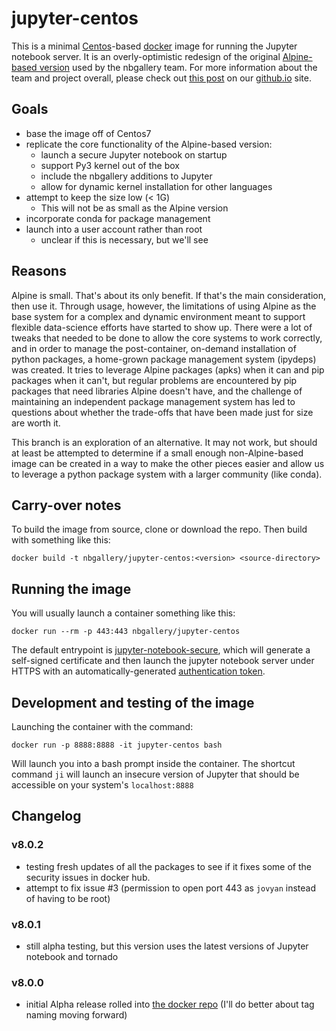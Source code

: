 # jupyter-centos

This is a minimal [Centos](https://www.centos.org/)-based [docker](https://www.docker.com/) image for running the Jupyter notebook server.  It is an overly-optimistic redesign of the original [Alpine-based version](https://hub.docker.com/r/nbgallery/jupyter-alpine/) used by the nbgallery team.  For more information about the team and project overall, please check out [this post](https://nbgallery.github.io/Jupyter-Docker.html) on our [github.io](https://nbgallery.github.io) site.

## Goals

* base the image off of Centos7
* replicate the core functionality of the Alpine-based version:
    - launch a secure Jupyter notebook on startup
    - support Py3 kernel out of the box
    - include the nbgallery additions to Jupyter
    - allow for dynamic kernel installation for other languages
* attempt to keep the size low (< 1G)
    - This will not be as small as the Alpine version
* incorporate conda for package management
* launch into a user account rather than root
    - unclear if this is necessary, but we'll see

## Reasons

Alpine is small. That's about its only benefit. If that's the main consideration, then use it. Through usage, however, the limitations of using Alpine as the base system for a complex and dynamic environment meant to support flexible data-science efforts have started to show up. There were a lot of tweaks that needed to be done to allow the core systems to work correctly, and in order to manage the post-container, on-demand installation of python packages, a home-grown package management system (ipydeps) was created. It tries to leverage Alpine packages (apks) when it can and pip packages when it can't, but regular problems are encountered by pip packages that need libraries Alpine doesn't have, and the challenge of maintaining an independent package management system has led to questions about whether the trade-offs that have been made just for size are worth it. 

This branch is an exploration of an alternative. It may not work, but should at least be attempted to determine if a small enough non-Alpine-based image can be created in a way to make the other pieces easier and allow us to leverage a python package system with a larger community (like conda).


## Carry-over notes

To build the image from source, clone or download the repo.  Then build with something like this:

```
docker build -t nbgallery/jupyter-centos:<version> <source-directory>
```

## Running the image

You will usually launch a container something like this:

```
docker run --rm -p 443:443 nbgallery/jupyter-centos
```

The default entrypoint is [jupyter-notebook-secure](util/jupyter-notebook-secure), which will generate a self-signed certificate and then launch the jupyter notebook server under HTTPS with an automatically-generated [authentication token](http://jupyter-notebook.readthedocs.io/en/stable/security.html).

## Development and testing of the image

Launching the container with the command:

```
docker run -p 8888:8888 -it jupyter-centos bash
```

Will launch you into a bash prompt inside the container. The shortcut command `ji` will launch an insecure version of Jupyter that should be accessible on your system's `localhost:8888`

## Changelog

### v8.0.2
* testing fresh updates of all the packages to see if it fixes some of the security issues in docker hub. 
* attempt to fix issue #3 (permission to open port 443 as `jovyan` instead of having to be root)

### v8.0.1 
* still alpha testing, but this version uses the latest versions of Jupyter notebook and tornado

### v8.0.0 
* initial Alpha release rolled into [the docker repo](https://hub.docker.com/r/nbgallery/jupyter-centos/tags/) (I'll do better about tag naming moving forward)
